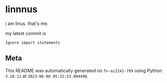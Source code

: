 # linnnus

i am linus. that's me.

my latest commit is

```
Ignore import statements
```

## Meta

This README was automatically generated on `fv-az1241-799` using Python
`3.10.11` at `2023-06-06 05:31:53.904490`.
